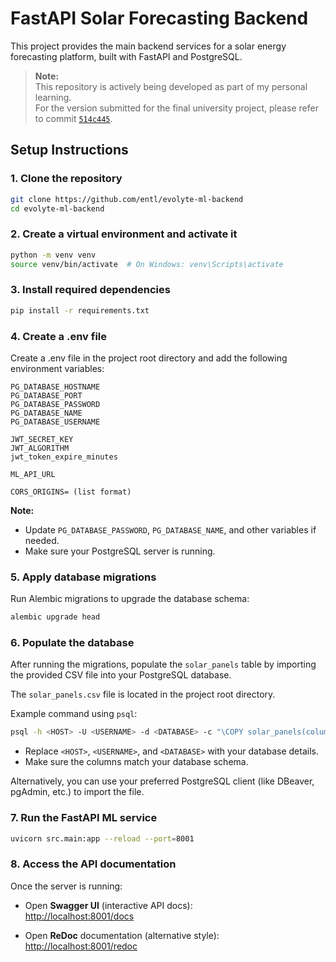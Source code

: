 
# FastAPI Solar Forecasting Backend

This project provides the main backend services for a solar energy forecasting platform, built with FastAPI and PostgreSQL.

> **Note:**  
> This repository is actively being developed as part of my personal learning.  
> For the version submitted for the final university project, please refer to commit [`514c445`](https://github.com/entl/evolyte-backend/tree/514c445be265d1cb040a724db322553006c8ff1b).


## Setup Instructions

### 1. Clone the repository

```bash
git clone https://github.com/entl/evolyte-ml-backend
cd evolyte-ml-backend
```

### 2. Create a virtual environment and activate it

```bash
python -m venv venv
source venv/bin/activate  # On Windows: venv\Scripts\activate
```

### 3. Install required dependencies

```bash
pip install -r requirements.txt
```
### 4. Create a .env file
Create a .env file in the project root directory and add the following environment variables:

```env
PG_DATABASE_HOSTNAME
PG_DATABASE_PORT
PG_DATABASE_PASSWORD
PG_DATABASE_NAME
PG_DATABASE_USERNAME

JWT_SECRET_KEY
JWT_ALGORITHM
jwt_token_expire_minutes

ML_API_URL

CORS_ORIGINS= (list format)
```

**Note:**  
- Update `PG_DATABASE_PASSWORD`, `PG_DATABASE_NAME`, and other variables if needed.
- Make sure your PostgreSQL server is running.

### 5. Apply database migrations

Run Alembic migrations to upgrade the database schema:

```bash
alembic upgrade head
```

### 6. Populate the database

After running the migrations, populate the `solar_panels` table by importing the provided CSV file into your PostgreSQL database.

The `solar_panels.csv` file is located in the project root directory.

Example command using `psql`:

```bash
psql -h <HOST> -U <USERNAME> -d <DATABASE> -c "\COPY solar_panels(column1, column2, ...) FROM './solar_panels.csv' DELIMITER ',' CSV HEADER;"
```

- Replace `<HOST>`, `<USERNAME>`, and `<DATABASE>` with your database details.
- Make sure the columns match your database schema.

Alternatively, you can use your preferred PostgreSQL client (like DBeaver, pgAdmin, etc.) to import the file.

### 7. Run the FastAPI ML service

```bash
uvicorn src.main:app --reload --port=8001
```

### 8. Access the API documentation

Once the server is running:

- Open **Swagger UI** (interactive API docs):  
  [http://localhost:8001/docs](http://localhost:8001/docs)

- Open **ReDoc** documentation (alternative style):  
  [http://localhost:8001/redoc](http://localhost:8001/redoc)
